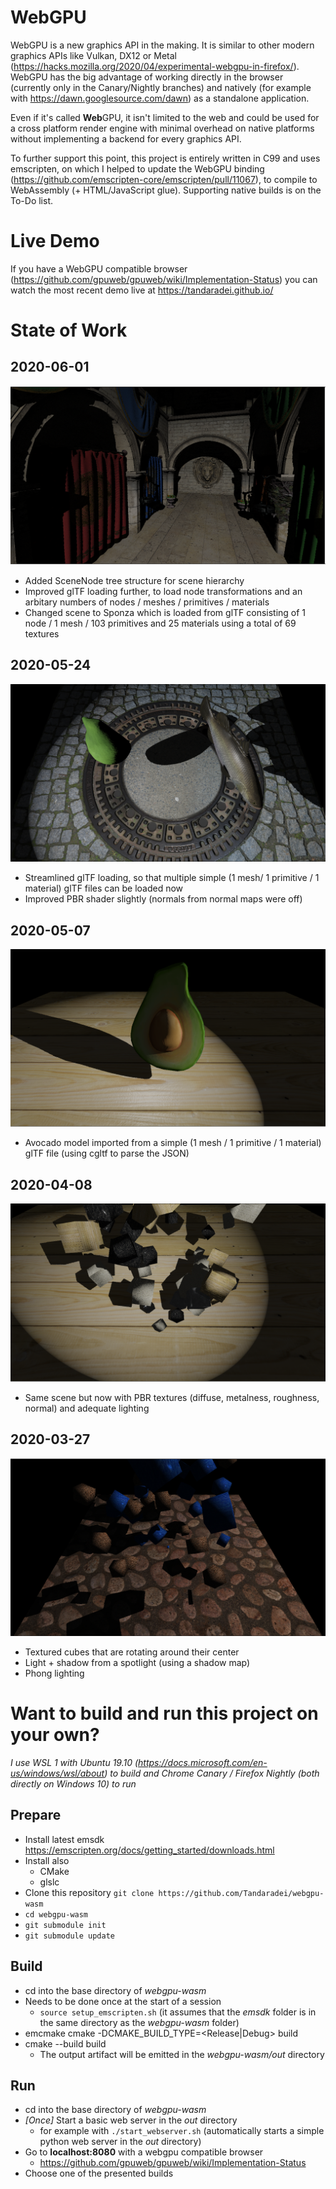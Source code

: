 # WebGPU
WebGPU is a new graphics API in the making. It is similar to other modern graphics APIs like Vulkan, DX12 or Metal (https://hacks.mozilla.org/2020/04/experimental-webgpu-in-firefox/). WebGPU has the big advantage of working directly in the browser (currently only in the Canary/Nightly branches) and natively (for example with https://dawn.googlesource.com/dawn) as a standalone application.

Even if it's called **Web**GPU, it isn't limited to the web and could be used for a cross platform render engine with minimal overhead on native platforms without implementing a backend for every graphics API.

To further support this point, this project is entirely written in C99 and uses emscripten, on which I helped to update the WebGPU binding (https://github.com/emscripten-core/emscripten/pull/11067), to compile to WebAssembly (+ HTML/JavaScript glue). Supporting native builds is on the To-Do list.

# Live Demo
If you have a WebGPU compatible browser (https://github.com/gpuweb/gpuweb/wiki/Implementation-Status) you can watch the most recent demo live at https://tandaradei.github.io/

# State of Work
## 2020-06-01
![Sponza scene imported from glTF file](demo/state_of_work_20200601.png)
* Added SceneNode tree structure for scene hierarchy
* Improved glTF loading further, to load node transformations and an arbitary numbers of nodes / meshes / primitives / materials
* Changed scene to Sponza which is loaded from glTF consisting of 1 node / 1 mesh / 103 primitives and 25 materials using a total of 69 textures
## 2020-05-24
![All objects imported from glTF files](demo/state_of_work_20200524.png)
* Streamlined glTF loading, so that multiple simple (1 mesh/ 1 primitive / 1 material) glTF files can be loaded now
* Improved PBR shader slightly (normals from normal maps were off)
## 2020-05-07
![Avocado imported from glTF file](demo/state_of_work_20200507.png)
* Avocado model imported from a simple (1 mesh / 1 primitive / 1 material) glTF file (using cgltf to parse the JSON)
## 2020-04-08
![Test scene](demo/state_of_work_20200408.png)
* Same scene but now with PBR textures (diffuse, metalness, roughness, normal) and adequate lighting
## 2020-03-27
![Test scene](demo/state_of_work_20200327.png)
* Textured cubes that are rotating around their center
* Light + shadow from a spotlight (using a shadow map)
* Phong lighting


# Want to build and run this project on your own?
*I use WSL 1 with Ubuntu 19.10 (https://docs.microsoft.com/en-us/windows/wsl/about) to build and Chrome Canary / Firefox Nightly (both directly on Windows 10) to run*
## Prepare
* Install latest emsdk https://emscripten.org/docs/getting_started/downloads.html
* Install also 
    * CMake
    * glslc
* Clone this repository `git clone https://github.com/Tandaradei/webgpu-wasm`
* `cd webgpu-wasm`
* `git submodule init`
* `git submodule update`

## Build
* cd into the base directory of *webgpu-wasm*
* Needs to be done once at the start of a session
    * `source setup_emscripten.sh` (it assumes that the *emsdk* folder is in the same directory as the *webgpu-wasm* folder)
* emcmake cmake -DCMAKE_BUILD_TYPE=<Release|Debug> build
* cmake --build build
    * The output artifact will be emitted in the *webgpu-wasm/out* directory

## Run
* cd into the base directory of *webgpu-wasm*
* *[Once]* Start a basic web server in the *out* directory
    * for example with `./start_webserver.sh` (automatically starts a simple python web server in the *out* directory)
* Go to **localhost:8080** with a webgpu compatible browser
    * https://github.com/gpuweb/gpuweb/wiki/Implementation-Status
* Choose one of the presented builds